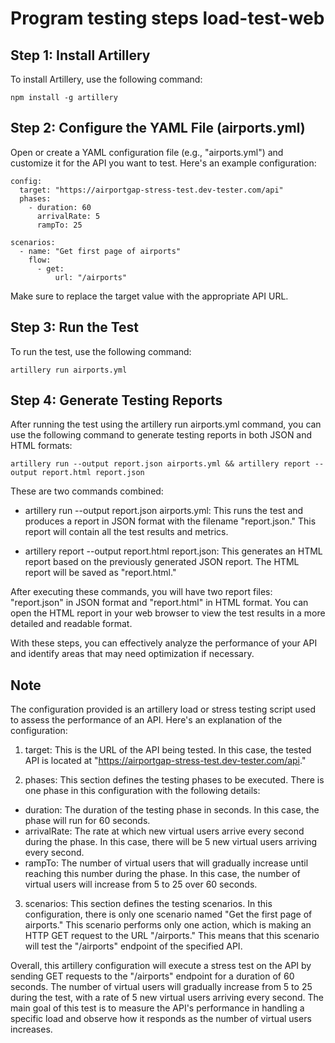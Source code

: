 # Program testing steps load-test-web

## Step 1: Install Artillery

To install Artillery, use the following command:

```
npm install -g artillery
```

## Step 2: Configure the YAML File (airports.yml)

Open or create a YAML configuration file (e.g., "airports.yml") and customize it for the API you want to test. Here's an example configuration:

```
config:
  target: "https://airportgap-stress-test.dev-tester.com/api"
  phases:
    - duration: 60
      arrivalRate: 5
      rampTo: 25

scenarios:
  - name: "Get first page of airports"
    flow:
      - get:
          url: "/airports"
```
Make sure to replace the target value with the appropriate API URL.

## Step 3: Run the Test

To run the test, use the following command:

```
artillery run airports.yml
```

## Step 4: Generate Testing Reports

After running the test using the artillery run airports.yml command, you can use the following command to generate testing reports in both JSON and HTML formats:

```
artillery run --output report.json airports.yml && artillery report --output report.html report.json
```
These are two commands combined:

- artillery run --output report.json airports.yml: This runs the test and produces a report in JSON format with the filename "report.json." This report will contain all the test results and metrics.

- artillery report --output report.html report.json: This generates an HTML report based on the previously generated JSON report. The HTML report will be saved as "report.html."

After executing these commands, you will have two report files: "report.json" in JSON format and "report.html" in HTML format. You can open the HTML report in your web browser to view the test results in a more detailed and readable format.

With these steps, you can effectively analyze the performance of your API and identify areas that may need optimization if necessary.

## Note
The configuration provided is an artillery load or stress testing script used to assess the performance of an API. Here's an explanation of the configuration:

1. target: This is the URL of the API being tested. In this case, the tested API is located at "https://airportgap-stress-test.dev-tester.com/api."

2. phases: This section defines the testing phases to be executed. There is one phase in this configuration with the following details:

- duration: The duration of the testing phase in seconds. In this case, the phase will run for 60 seconds.
- arrivalRate: The rate at which new virtual users arrive every second during the phase. In this case, there will be 5 new virtual users arriving every second.
- rampTo: The number of virtual users that will gradually increase until reaching this number during the phase. In this case, the number of virtual users will increase from 5 to 25 over 60 seconds.
3. scenarios: This section defines the testing scenarios. In this configuration, there is only one scenario named "Get the first page of airports." This scenario performs only one action, which is making an HTTP GET request to the URL "/airports." This means that this scenario will test the "/airports" endpoint of the specified API.

Overall, this artillery configuration will execute a stress test on the API by sending GET requests to the "/airports" endpoint for a duration of 60 seconds. The number of virtual users will gradually increase from 5 to 25 during the test, with a rate of 5 new virtual users arriving every second. The main goal of this test is to measure the API's performance in handling a specific load and observe how it responds as the number of virtual users increases.
